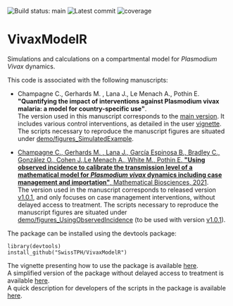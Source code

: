 ![Build status: main](https://img.shields.io/github/actions/workflow/status/SwissTPH/VivaxModelR/r.yml?branch=main&style=flat-square)
![Latest commit](https://img.shields.io/github/last-commit/SwissTPH/VivaxModelR/main?style=flat-square)
![coverage](https://img.shields.io/endpoint?url=https://gist.githubusercontent.com/clchampag/691fea8285290758f43b48ce17806edd/raw/vivax_sto.json)

# VivaxModelR

Simulations and calculations on a compartmental model for *Plasmodium Vivax* dynamics.

This code is associated with the following manuscripts:
- Champagne C., Gerhards M. , Lana J., Le Menach A., Pothin E.  **"Quantifying the impact of interventions against Plasmodium vivax malaria: a model for country-specific use"**.  
The version used in this manuscript corresponds to the [main version](https://github.com/SwissTPH/VivaxModelR). It includes various control interventions, as detailed in the user [vignette](https://swisstph.github.io/VivaxModelR/articles/vivaxmodelr_delay.html). The scripts necessary to reproduce the manuscript figures are situated under [demo/figures_SimulatedExample](https://github.com/SwissTPH/VivaxModelR/tree/main/demo/figures_SimulatedExample). 

- [Champagne C., Gerhards M. , Lana J., García Espinosa B., Bradley C., González O., Cohen J.,Le Menach A., White M., Pothin E.  **"Using observed incidence to calibrate the transmission level of a mathematical model for *Plasmodium vivax* dynamics including case management and importation"**, Mathematical Biosciences, 2021](https://www.sciencedirect.com/science/article/pii/S0025556421001541).  
The version used in the manuscript corresponds to released version [v1.0.1](https://github.com/SwissTPH/VivaxModelR/tree/v1.0.1), and only focuses on case management interventions, without delayed access to treatment. The scripts necessary to reproduce the manuscript figures are situated under [demo/figures_UsingObservedIncidence](https://github.com/SwissTPH/VivaxModelR/tree/main/demo/figures_UsingObservedIncidence) (to be used with version [v1.0.1](https://github.com/SwissTPH/VivaxModelR/tree/v1.0.1)).  



The package can be installed using the devtools package:  

```{r}
library(devtools)  
install_github("SwissTPH/VivaxModelR")
```

The vignette presenting how to use the package is available [here](https://swisstph.github.io/VivaxModelR/articles/vivaxmodelr_delay.html).  
A simplified version of the package without delayed access to treatment is available [here](https://swisstph.github.io/VivaxModelR/articles/vivaxmodelr.html).  
A quick description for developers of the scripts in the package is available [here](https://swisstph.github.io/VivaxModelR/articles/vivaxmodelr_dev_doc.html).


